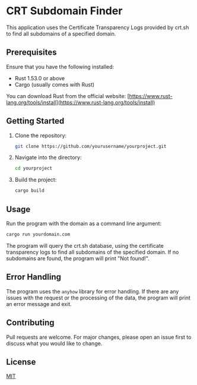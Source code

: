 # CRT Subdomain Finder

This application uses the Certificate Transparency Logs provided by crt.sh to find all subdomains of a specified domain.

## Prerequisites

Ensure that you have the following installed:

- Rust 1.53.0 or above
- Cargo (usually comes with Rust)

You can download Rust from the official website: [https://www.rust-lang.org/tools/install](https://www.rust-lang.org/tools/install)

## Getting Started

1. Clone the repository:
    ```bash
    git clone https://github.com/yourusername/yourproject.git
    ```
2. Navigate into the directory:
    ```bash
    cd yourproject
    ```
3. Build the project:
    ```bash
    cargo build
    ```

## Usage

Run the program with the domain as a command line argument:
```bash
cargo run yourdomain.com
```

The program will query the crt.sh database, using the certificate transparency logs to find all subdomains of the specified domain. If no subdomains are found, the program will print "Not found!".

## Error Handling

The program uses the `anyhow` library for error handling. If there are any issues with the request or the processing of the data, the program will print an error message and exit.

## Contributing

Pull requests are welcome. For major changes, please open an issue first to discuss what you would like to change.

## License

[MIT](./LICENSE)
